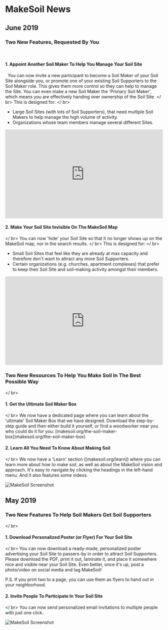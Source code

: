 # MakeSoil News

## June 2019

### Two New Features, Requested By You
&nbsp;
#### 1. Appoint Another Soil Maker To Help You Manage Your Soil Site
&nbsp;
You can now invite a new participant to become a Soil Maker of your Soil Site alongside you, or promote one of your existing Soil Supporters to the Soil Maker role. This gives them more control so they can help to manage the Site. You can even make a new Soil Maker the 'Primary Soil Maker', which means you are effectively handing over ownership of the Soil Site.
</ br>
This is designed for:
</ br>
- Large Soil Sites (with lots of Soil Supporters), that need multiple Soil Makers to help manage the high volume of activity.
- Organizations whose team members manage several different Sites.

<div style="overflow:hidden;padding-bottom:56.25%;position:relative;height:0;">
<iframe style="left:0;top:0;height:100%;width:100%;position:absolute;" width="560" height="315" src="https://www.youtube.com/embed/TGHEY_JctP0?rel=0&modestbranding=1" frameborder="0" allow="accelerometer; autoplay; encrypted-media; gyroscope; picture-in-picture" allowfullscreen></iframe>
</div>
</ br>

#### 2. Make Your Soil Site Invisible On The MakeSoil Map
</ br>
You can now 'hide' your Soil Site so that it no longer shows up on the MakeSoil map, nor in the search results.
</ br>
This is designed for:
</ br>

- Small Soil Sites that feel like they are already at max capacity and therefore don't want to attract any more Soil Supporters.
- Certain organizations (e.g. churches, apartment complexes) that prefer to keep their Soil Site and soil-making activity amongst their members.

<div style="overflow:hidden;padding-bottom:56.25%;position:relative;height:0;">
<iframe style="left:0;top:0;height:100%;width:100%;position:absolute;" width="560" height="315" src="https://www.youtube.com/embed/d4G10aqyQC0?rel=0&modestbranding=1" frameborder="0" allow="accelerometer; autoplay; encrypted-media; gyroscope; picture-in-picture" allowfullscreen></iframe>
</div>

### Two New Resources To Help You Make Soil In The Best Possible Way
</ br>
#### 1. Get the Ultimate Soil Maker Box
</ br>
We now have a dedicated page where you can learn about the 'ultimate' Soil Maker Box that we have designed. Download the step-by-step guide and then either build it yourself, or find a woodworker near you who could do it for you: [makesoil.org/the-soil-maker-box])makesoil.org/the-soil-maker-box)

#### 2. Learn All You Need To Know About Making Soil
</ br>
We now have a 'Learn' section ([makesoil.org/learn]) where you can learn more about how to make soil, as well as about the MakeSoil vision and approach. It's easy to navigate by clicking the headings in the left-hand menu. And it also features some videos.

![MakeSoil Screenshot](https://raw.githubusercontent.com/MakeSoil/public-pages/master/images/2-new-resources.png)

## May 2019

### Two New Features To Help Soil Makers Get Soil Supporters
</ br>
#### 1. Download Personalized Poster (or Flyer) For Your Soil Site
</ br>
You can now download a ready-made, personalized poster advertising your Soil Site to passers-by in order to attract Soil Supporters. Please download the PDF, print it out, laminate it, and place it somewhere nice and visible near your Soil Site. Even better, once it's up, post a photo/video on social media and tag MakeSoil!

P.S. If you print two to a page, you can use them as flyers to hand out in your neighborhood.

#### 2. Invite People To Participate In Your Soil Site
</ br>
You can now send personalized email invitations to multiple people with just one click.


![MakeSoil Screenshot](https://raw.githubusercontent.com/MakeSoil/public-pages/master/images/2-new-features.png)
